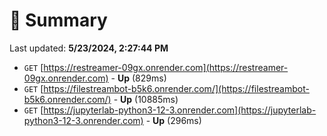 # 📖 Summary
Last updated: **5/23/2024, 2:27:44 PM**

- `GET` [https://restreamer-09gx.onrender.com](https://restreamer-09gx.onrender.com) - **Up** (829ms)
- `GET` [https://filestreambot-b5k6.onrender.com/](https://filestreambot-b5k6.onrender.com/) - **Up** (10885ms)
- `GET` [https://jupyterlab-python3-12-3.onrender.com](https://jupyterlab-python3-12-3.onrender.com) - **Up** (296ms)
